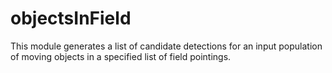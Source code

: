 # objectsInField
This module generates a list of candidate detections for an input population of moving objects in a specified list of field pointings.
